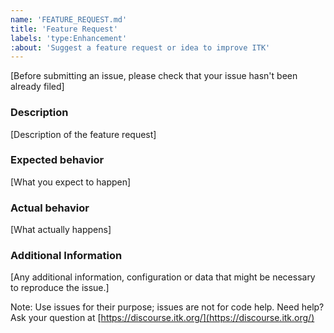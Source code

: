 ```yaml
---
name: 'FEATURE_REQUEST.md'
title: 'Feature Request'
labels: 'type:Enhancement'
:about: 'Suggest a feature request or idea to improve ITK'
---
```


[Before submitting an issue, please check that your issue hasn't been already
filed]

### Description

[Description of the feature request]

### Expected behavior

[What you expect to happen]

### Actual behavior

[What actually happens]

### Additional Information

[Any additional information, configuration or data that might be necessary to reproduce the issue.]


Note: Use issues for their purpose; issues are not for code help. Need help? Ask
your question at [https://discourse.itk.org/](https://discourse.itk.org/)
